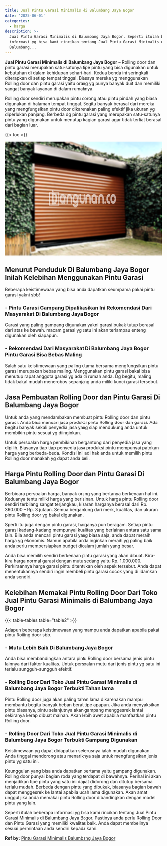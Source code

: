 ```yaml
---
title: Jual Pintu Garasi Minimalis di Balumbang Jaya Bogor
date: '2025-06-01'
categories:
  - harga
description: >-
  Jual Pintu Garasi Minimalis di Balumbang Jaya Bogor. Seperti itulah beberapa
  informasi yg bisa kami rincikan tentang Jual Pintu Garasi Minimalis di
  Balumbang...
---
```


**Jual Pintu Garasi Minimalis di Balumbang Jaya Bogor** – Rolling door dan pintu garasi merupakan satu-satunya tipe pintu yang bisa digunakan untuk kebutuhan di dalam kehidupan sehari-hari. Kedua benda ini seringkali diterapkan di setiap tempat tinggal. Biasaya mereka yg menggunakan Rolling door dan pintu garasi yaitu orang yg punya banyak duit dan memiliki sangat banyak layanan di dalam rumahnya.

Rolling door sendiri merupakan pintu dorong atau pintu pindah yang biasa digunakan di halaman tempat tinggal. Begitu banyak berasal dari mereka yang mengfungsikan pintu door dikarenakan paling efektif jika ukuran yg diperlukan panjang. Berbeda dg pintu garasi yang merupakan satu-satunya pintu yang digunakan untuk menutup bagian garasi agar tidak terliat berasal dari bagian luar.

{{< toc >}}

![Jual Pintu Garasi Minimalis di Balumbang Jaya Bogor](/images/pintu-garasi-55.png)

## Menurut Penduduk Di Balumbang Jaya Bogor Inilah Kelebihan Menggunakan Pintu Garasi

Beberapa keistimewaan yang bisa anda dapatkan seumpama pakai pintu garasi yakni sbb!

### \- Pintu Garasi Gampang Dipalikasikan Ini Rekomendasi Dari Masyarakat Di Balumbang Jaya Bogor

Garasi yang paling gampang digunakan yakni garasi bukak tutup berasal dari atas ke bawah. macam garasi yg satu ini akan terlampau enteng digunakan oleh siapapun.

### \- Rekomendasi Dari Masyarakat Di Balumbang Jaya Bogor Pintu Garasi Bisa Bebas Maling

Salah satu keistimewaan yang paling utama bersama mengfungsikan pintu garasi merupakan bebas maling. Menggunakan pintu garasi bakal bisa menutup rapat anggota garasi yg ada di rumah anda. Dg begitu, maling tidak bakal mudah menerobos sepanjang anda miliki kunci garasi tersebut.

## Jasa Pembuatan Rolling Door dan Pintu Garasi Di Balumbang Jaya Bogor

Untuk anda yang mendambakan membuat pintu Rolling door dan pintu garasi. Anda bisa mencari jasa produksi pintu Rolling door dan garasi. Ada begitu banyak sekali penyedia jasa yang siap mendukung anda untuk membikin pintu sesuai yg diinginkan.

Untuk persoalan harga pembikinan bergantung dari penyedia jasa yang dipilih. Biasanya tiap tiap penyedia jasa produksi pintu mempunyai patokan harga yang berbeda-beda. Kondisi ini jadi hak anda untuk memilih pintu Rolling door manakah yg dapat anda beli.

## Harga Pintu Rolling Door dan Pintu Garasi Di Balumbang Jaya Bogor

Berbicara persoalan harga, banyak orang yang bertanya berkenaan hal ini. Keduanya tentu miliki harga yang berlainan. Untuk harga pintu Rolling door sendiri terbilang sangat terjangkau, kisaran harganya berasal dari Rp. 360.000 – Rp. 3 jutaan. Semua bergantung dari merk, kualitas, dan ukuran pintu Rolling door yg bakal digunakan.

Sperti itu juga dengan pintu garasi, harganya pun beragam. Setiap pintu garasi kadang-kadang mempunyai kualitas yang berlainan antara satu sama lain. Bila anda mencari pintu garasi yang biasa saja, anda dapat meraih harga yg ekonomis. Namun apabila anda inginkan meraih yg paling baik anda perlu mempersiapkan budget didalam jumlah yang besar.

Anda bisa memilih sendiri berkenaan pintu garasi yang akan dibuat. Kira-kira harga normal garasi dengan mutu sedang yaitu Rp. 1.000.000. Perkiraannya harga garasi pintu ditentukan oleh aspek tersebut. Anda dapat menentukannya sendiri ingin membeli pintu garasi cocok yang di idamkan anda sendiri.

## Kelebihan Memakai Pintu Rolling Door Dari Toko Jual Pintu Garasi Minimalis di Balumbang Jaya Bogor

{{< table-tables table="table2" >}}

Adapun beberapa keistimewaan yang mampu anda dapatkan apabila pakai pintu Rolling door sbb.

### \- Mutu Lebih Baik Di Balumbang Jaya Bogor

Anda bisa membandingkan antara pintu Rolling door bersama jenis pintu lainnya dari faktor kualitas. Untuk persoalan mutu dari jenis pintu yg satu ini terlalu sungguh-sungguh efektif.

### \- Rolling Door Dari Toko Jual Pintu Garasi Minimalis di Balumbang Jaya Bogor Terbukti Tahan lama

Pintu Rolling door juga akan paling tahan lama dikarenakan mampu membantu begitu banyak beban berat tipe apapun. Jika anda menyaksikan pintu biasanya, pintu selanjutnya akan gampang menggesrek lantai sekiranya kerap dibuat mainan. Akan lebih awet apabila manfaatkan pintu Rolling door.

### \- Rolling Door Dari Toko Jual Pintu Garasi Minimalis di Balumbang Jaya Bogor Terbukti Gampang Digunakan

Keistimewaan yg dapat didapatkan seterusnya ialah mudah digunakan. Anda tinggal mendorong atau menariknya saja untuk mengfungsikan jenis pintu yg satu ini.

Keunggulan yang bisa anda dapatkan pertama yaitu gampang digunakan. Rolling door punyai bagian roda yang terdapat di bawahnya. Perihal ini akan menjadikan tipe pintu yang satu ini dapat didorong dan ditutup bersama terlalu mudah. Berbeda dengan pintu yang dibukak, biasanya bagian bawah dapat menggesrek ke lantai apabila udah lama digunakan. Akan amat unggul jika anda memakai pintu Rolling door dibandingkan dengan model pintu yang lain.

Seperti itulah beberapa informasi yg bisa kami rincikan tentang Jual Pintu Garasi Minimalis di Balumbang Jaya Bogor. Pastinya anda perlu Rolling Door dan Pintu Garasi yang memiliki kwalitas baik. Anda dapat membelinya sesuai permintaan anda sendiri kepada kami.

**Ref by:** [Pintu Garasi Minimalis Balumbang Jaya Bogor](https://id.wikipedia.org/wiki/Pintu)

